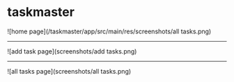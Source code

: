 # taskmaster

![home page](/taskmaster/app/src/main/res/screenshots/all tasks.png)
<hr>
![add task page](screenshots/add tasks.png)
<hr>
![all tasks page](screenshots/all tasks.png)
